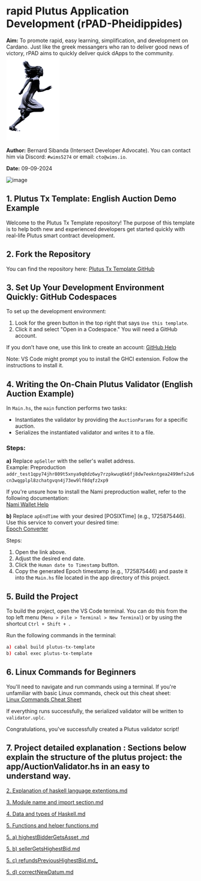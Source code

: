 # rapid Plutus Application Development (rPAD-Pheidippides)

**Aim:** To promote rapid, easy learning, simplification, and development on Cardano. Just like the greek messangers who ran to deliver good news of victory, rPAD aims to quickly deliver quick dApps to the community.
![alt text](WhatsApp_Image_2024-09-09_at_14.38.56-removebg-preview.png)

**Author:** Bernard Sibanda (Intersect Developer Advocate). You can contact him via Discord: `#wims5274` or email: `cto@wims.io`.

**Date:** 09-09-2024

![image](https://github.com/user-attachments/assets/81636f94-ae64-401e-bbcc-296e000020e1)


## 1. Plutus Tx Template: English Auction Demo Example

Welcome to the Plutus Tx Template repository! The purpose of this template is to help both new and experienced developers get started quickly with real-life Plutus smart contract development.

## 2. Fork the Repository

You can find the repository here: [Plutus Tx Template GitHub](https://github.com/besiwims/plutus-tx-template/tree/dev)

## 3. Set Up Your Development Environment Quickly: GitHub Codespaces

To set up the development environment:

1. Look for the green button in the top right that says `Use this template`. 
2. Click it and select "Open in a Codespace." You will need a GitHub account. 

If you don’t have one, use this link to create an account: [GitHub Help](https://coxygen.co/user-help/github/)

Note: VS Code might prompt you to install the GHCI extension. Follow the instructions to install it.

## 4. Writing the On-Chain Plutus Validator (English Auction Example)

In `Main.hs`, the `main` function performs two tasks:

- Instantiates the validator by providing the `AuctionParams` for a specific auction.
- Serializes the instantiated validator and writes it to a file.

### Steps:

**a)** Replace `apSeller` with the seller's wallet address.  
Example: Preproduction  
`addr_test1qpy74jhr809t5xnya9q0dz6wy7rzpkwuq6k6fj8dw7eekntgea2499mfs2u6cn3wqgplpl8zchatgvqn4j73ew9lf8dqfz2xp9`

If you're unsure how to install the Nami preproduction wallet, refer to the following documentation:  
[Nami Wallet Help](https://github.com/wimsio/coxygen/wiki/3.-Nami-Wallet-on-Chrome-browser-by-Mugdor-Mary-29%E2%80%9004%E2%80%902024)

**b)** Replace `apEndTime` with your desired [POSIXTime] (e.g., 1725875446). Use this service to convert your desired time:  
[Epoch Converter](https://www.epochconverter.com/)

Steps:
1. Open the link above.
2. Adjust the desired end date.
3. Click the `Human date to Timestamp` button.
4. Copy the generated Epoch timestamp (e.g., 1725875446) and paste it into the `Main.hs` file located in the app directory of this project.

## 5. Build the Project

To build the project, open the VS Code terminal. You can do this from the top left menu (`Menu > File > Terminal > New Terminal`) or by using the shortcut `Ctrl + Shift + `.

Run the following commands in the terminal:

```bash
a) cabal build plutus-tx-template
b) cabal exec plutus-tx-template
```

## 6. Linux Commands for Beginners

You'll need to navigate and run commands using a terminal. If you're unfamiliar with basic Linux commands, check out this cheat sheet:  
[Linux Commands Cheat Sheet](https://www.geeksforgeeks.org/linux-commands-cheat-sheet/)

If everything runs successfully, the serialized validator will be written to `validator.uplc`.

Congratulations, you've successfully created a Plutus validator script!

## 7. Project detailed explanation : Sections below explain the structure of the plutus project: the app/AuctionValidator.hs in an easy to understand way.

[2. Explanation of haskell language extentions.md](https://github.com/besiwims/plutus-tx-template/blob/main/2.%20Explanation%20of%20haskell%20language%20extentions.md)

[3. Module name and import section.md](https://github.com/besiwims/plutus-tx-template/blob/main/3.%20Module%20name%20and%20import%20section.md)

[4. Data and types of Haskell.md](https://github.com/besiwims/plutus-tx-template/blob/main/4.%20Data%20and%20types%20of%20Haskell.md)

[5. Functions and helper functions.md](https://github.com/besiwims/plutus-tx-template/blob/main/5.%20Functions%20and%20helper%20functions.md)

[5. a) highestBidderGetsAsset .md]()

[5. b) sellerGetsHighestBid.md]()

[5. c) refundsPreviousHighestBid.md_]()

[5. d) correctNewDatum.md](https://github.com/besiwims/plutus-tx-template/blob/main/5.%20d%20correctNewDatum.md)
